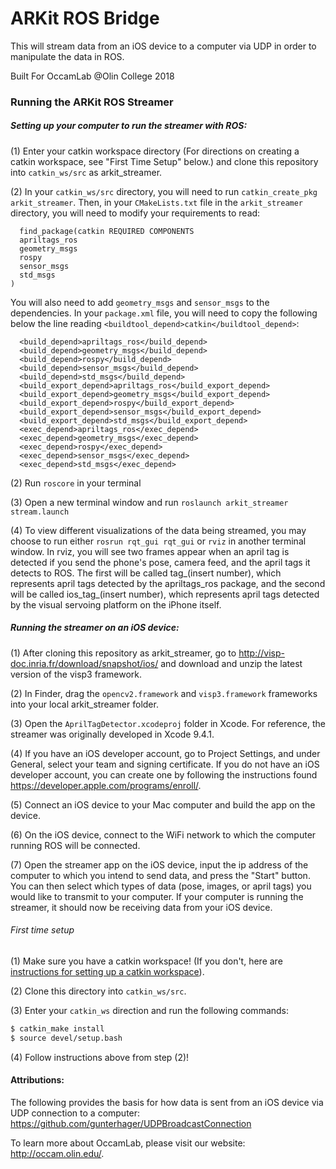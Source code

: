 # ARKit ROS Bridge

This will stream data from an iOS device to a computer via UDP in order to manipulate the data in ROS.

Built For OccamLab @Olin College 2018

### Running the ARKit ROS Streamer

##### Setting up your computer to run the streamer with ROS:

(1) Enter your catkin workspace directory (For directions on creating a catkin workspace, see "First Time Setup" below.) and clone this repository into `catkin_ws/src` as arkit_streamer.

(2) In your `catkin_ws/src` directory, you will need to run `catkin_create_pkg arkit_streamer`. Then, in your `CMakeLists.txt` file in the `arkit_streamer` directory, you will need to modify your requirements to read:
``` 
  find_package(catkin REQUIRED COMPONENTS
  apriltags_ros
  geometry_msgs
  rospy
  sensor_msgs
  std_msgs
)
```
You will also need to add `geometry_msgs` and `sensor_msgs` to the dependencies. In your `package.xml` file, you will need to copy the following below the line reading `<buildtool_depend>catkin</buildtool_depend>`:
  ```
    <build_depend>apriltags_ros</build_depend>
    <build_depend>geometry_msgs</build_depend>
    <build_depend>rospy</build_depend>
    <build_depend>sensor_msgs</build_depend>
    <build_depend>std_msgs</build_depend>
    <build_export_depend>apriltags_ros</build_export_depend>
    <build_export_depend>geometry_msgs</build_export_depend>
    <build_export_depend>rospy</build_export_depend>
    <build_export_depend>sensor_msgs</build_export_depend>
    <build_export_depend>std_msgs</build_export_depend>
    <exec_depend>apriltags_ros</exec_depend>
    <exec_depend>geometry_msgs</exec_depend>
    <exec_depend>rospy</exec_depend>
    <exec_depend>sensor_msgs</exec_depend>
    <exec_depend>std_msgs</exec_depend>
  ```

(2) Run `roscore` in your terminal

(3) Open a new terminal window and run `roslaunch arkit_streamer stream.launch`

(4) To view different visualizations of the data being streamed, you may choose to run either `rosrun rqt_gui rqt_gui` or `rviz` in another terminal window. In rviz, you will see two frames appear when an april tag is detected if you send the phone's pose, camera feed, and the april tags it detects to ROS. The first will be called tag_(insert number), which represents april tags detected by the apriltags_ros package, and the second will be called ios_tag_(insert number), which represents april tags detected by the visual servoing platform on the iPhone itself.

##### Running the streamer on an iOS device:

(1) After cloning this repository as arkit_streamer, go to http://visp-doc.inria.fr/download/snapshot/ios/ and download and unzip the latest version of the visp3 framework.

(2) In Finder, drag the `opencv2.framework` and `visp3.framework` frameworks into your local arkit_streamer folder.

(3) Open the `AprilTagDetector.xcodeproj` folder in Xcode. For reference, the streamer was originally developed in Xcode 9.4.1.

(4) If you have an iOS developer account, go to Project Settings, and under General, select your team and signing certificate. If you do not have an iOS developer account, you can create one by following the instructions found https://developer.apple.com/programs/enroll/.

(5) Connect an iOS device to your Mac computer and build the app on the device.

(6) On the iOS device, connect to the WiFi network to which the computer running ROS will be connected.

(7) Open the streamer app on the iOS device, input the ip address of the computer to which you intend to send data, and press the "Start" button. You can then select which types of data (pose, images, or april tags) you would like to transmit to your computer. If your computer is running the streamer, it should now be receiving data from your iOS device.

###### First time setup

(1) Make sure you have a catkin workspace! (If you don't, here are [instructions for setting up a catkin workspace](http://wiki.ros.org/catkin/Tutorials/create_a_workspace)).

(2) Clone this directory into `catkin_ws/src`.

(3) Enter your `catkin_ws` direction and run the following commands:

```bash
$ catkin_make install
$ source devel/setup.bash
```

(4) Follow instructions above from step (2)!


#### Attributions:
The following provides the basis for how data is sent from an iOS device via UDP connection to a computer:
https://github.com/gunterhager/UDPBroadcastConnection

To learn more about OccamLab, please visit our website: http://occam.olin.edu/.
